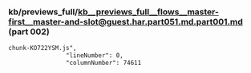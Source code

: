 ### kb/previews_full/kb__previews_full__flows__master-first__master-and-slot@guest.har.part051.md.part001.md (part 002)

```md
chunk-KO722YSM.js",
                "lineNumber": 0,
                "columnNumber": 74611
      
```

```
